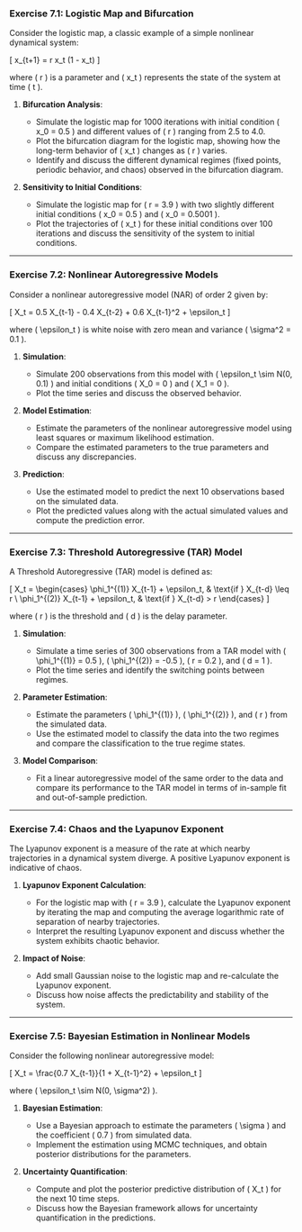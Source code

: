 ### Exercise 7.1: Logistic Map and Bifurcation
Consider the logistic map, a classic example of a simple nonlinear dynamical system:

\[ x_{t+1} = r x_t (1 - x_t) \]

where \( r \) is a parameter and \( x_t \) represents the state of the system at time \( t \).

1. **Bifurcation Analysis**:
   - Simulate the logistic map for 1000 iterations with initial condition \( x_0 = 0.5 \) and different values of \( r \) ranging from 2.5 to 4.0.
   - Plot the bifurcation diagram for the logistic map, showing how the long-term behavior of \( x_t \) changes as \( r \) varies.
   - Identify and discuss the different dynamical regimes (fixed points, periodic behavior, and chaos) observed in the bifurcation diagram.

2. **Sensitivity to Initial Conditions**:
   - Simulate the logistic map for \( r = 3.9 \) with two slightly different initial conditions \( x_0 = 0.5 \) and \( x_0 = 0.5001 \).
   - Plot the trajectories of \( x_t \) for these initial conditions over 100 iterations and discuss the sensitivity of the system to initial conditions.

---

### Exercise 7.2: Nonlinear Autoregressive Models
Consider a nonlinear autoregressive model (NAR) of order 2 given by:

\[ X_t = 0.5 X_{t-1} - 0.4 X_{t-2} + 0.6 X_{t-1}^2 + \epsilon_t \]

where \( \epsilon_t \) is white noise with zero mean and variance \( \sigma^2 = 0.1 \).

1. **Simulation**:
   - Simulate 200 observations from this model with \( \epsilon_t \sim N(0, 0.1) \) and initial conditions \( X_0 = 0 \) and \( X_1 = 0 \).
   - Plot the time series and discuss the observed behavior.

2. **Model Estimation**:
   - Estimate the parameters of the nonlinear autoregressive model using least squares or maximum likelihood estimation.
   - Compare the estimated parameters to the true parameters and discuss any discrepancies.

3. **Prediction**:
   - Use the estimated model to predict the next 10 observations based on the simulated data.
   - Plot the predicted values along with the actual simulated values and compute the prediction error.

---

### Exercise 7.3: Threshold Autoregressive (TAR) Model
A Threshold Autoregressive (TAR) model is defined as:

\[
X_t =
\begin{cases}
\phi_1^{(1)} X_{t-1} + \epsilon_t, & \text{if } X_{t-d} \leq r \\
\phi_1^{(2)} X_{t-1} + \epsilon_t, & \text{if } X_{t-d} > r
\end{cases}
\]

where \( r \) is the threshold and \( d \) is the delay parameter.

1. **Simulation**:
   - Simulate a time series of 300 observations from a TAR model with \( \phi_1^{(1)} = 0.5 \), \( \phi_1^{(2)} = -0.5 \), \( r = 0.2 \), and \( d = 1 \).
   - Plot the time series and identify the switching points between regimes.

2. **Parameter Estimation**:
   - Estimate the parameters \( \phi_1^{(1)} \), \( \phi_1^{(2)} \), and \( r \) from the simulated data.
   - Use the estimated model to classify the data into the two regimes and compare the classification to the true regime states.

3. **Model Comparison**:
   - Fit a linear autoregressive model of the same order to the data and compare its performance to the TAR model in terms of in-sample fit and out-of-sample prediction.

---

### Exercise 7.4: Chaos and the Lyapunov Exponent
The Lyapunov exponent is a measure of the rate at which nearby trajectories in a dynamical system diverge. A positive Lyapunov exponent is indicative of chaos.

1. **Lyapunov Exponent Calculation**:
   - For the logistic map with \( r = 3.9 \), calculate the Lyapunov exponent by iterating the map and computing the average logarithmic rate of separation of nearby trajectories.
   - Interpret the resulting Lyapunov exponent and discuss whether the system exhibits chaotic behavior.

2. **Impact of Noise**:
   - Add small Gaussian noise to the logistic map and re-calculate the Lyapunov exponent.
   - Discuss how noise affects the predictability and stability of the system.

---

### Exercise 7.5: Bayesian Estimation in Nonlinear Models
Consider the following nonlinear autoregressive model:

\[ X_t = \frac{0.7 X_{t-1}}{1 + X_{t-1}^2} + \epsilon_t \]

where \( \epsilon_t \sim N(0, \sigma^2) \).

1. **Bayesian Estimation**:
   - Use a Bayesian approach to estimate the parameters \( \sigma \) and the coefficient \( 0.7 \) from simulated data.
   - Implement the estimation using MCMC techniques, and obtain posterior distributions for the parameters.

2. **Uncertainty Quantification**:
   - Compute and plot the posterior predictive distribution of \( X_t \) for the next 10 time steps.
   - Discuss how the Bayesian framework allows for uncertainty quantification in the predictions.
